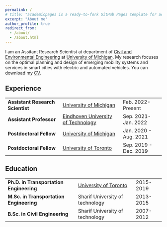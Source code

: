 ```yaml
---
permalink: /
# title: "academicpages is a ready-to-fork GitHub Pages template for academic personal websites"
excerpt: "About me"
author_profile: true
redirect_from: 
  - /about/
  - /about.html
---
```


I am an Assitant Research Scientist at department of [Civil and Environmental Engineering](https://cee.engin.umich.edu/) at [University of Michigan](https://umich.edu/). My research focuses on the optimal planning and design of emerging mobility systems and services in smart cities with electric and automated vehicles. You can download my [CV](https://sinabahrami.github.io/files/CV_Sina_Bahrami.pdf).

## Experience

<style>
table, td, th {
   border: none!important;
}
</style>

<table>
<tbody>
  <tr>
    <td><strong>Assistant Research Scientist</strong></td>
    <td><a href="https://umich.edu/" target="_blank" rel="noopener noreferrer">University of Michigan</a></td>
    <td>Feb. 2022-Present</td>
  </tr>
  <tr>
    <td><strong>Assistant Professor</strong></td>
    <td><a href="https://www.tue.nl/en/" target="_blank" rel="noopener noreferrer">Eindhoven University of Technology</a></td>
    <td>Sep. 2021- Jan. 2022</td>
  </tr>
  <tr>
    <td><strong>Postdoctoral Fellow</strong></td>
    <td><a href="https://umich.edu/" target="_blank" rel="noopener noreferrer">University of Michigan</a></td>
    <td>Jan. 2020 - Aug. 2021</td>
  </tr>
  <tr>
    <td><strong>Postdoctoral Fellow</strong></td>
    <td><a href="https://www.utoronto.ca/" target="_blank" rel="noopener noreferrer">University of Toronto</a></td>
    <td>Sep. 2019 - Dec. 2019</td>
  </tr>
</tbody>
</table>


## Education
<table>
<tbody>
  <tr>
    <td><strong>Ph.D. in Transportation Engineering</strong></td>
    <td><a href="https://hdl.handle.net/1807/97324" target="_blank" rel="noopener noreferrer">University of Toronto</a></td>
    <td>2015-2019</td>
  </tr>
  <tr>
    <td><strong>M.Sc. in Transportation Engineering</strong></td>
    <td>Sharif University of technology</td>
    <td>2013-2015</td>
  </tr>
  <tr>
    <td><strong>B.Sc. in Civil Engineering</strong></td>
    <td>Sharif University of technology</td>
    <td>2007-2012</td>
  </tr>
</tbody>
</table>
